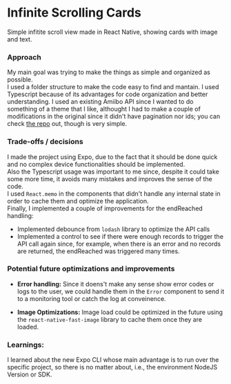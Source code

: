 
# Infinite Scrolling Cards

Simple infitite scroll view made in React Native, showing cards with image and text.

### Approach

 My main goal was trying to make the things as simple and organized as possible. <br/>
 I used a folder structure to make the code easy to find and mantain. I used Typescript because of its advantages for code organization and better understanding.
 I used an existing Amiibo API since I wanted to do something of a theme that I like, althought I had to make a couple of modifications in the original since it didn't have pagination nor ids; you can check [the repo](https://github.com/ElSamplio/my-amiibo-api) out, though is very simple.

### Trade-offs / decisions

I made the project using Expo, due to the fact that it should be done quick and no complex device functionalities should be implemented. <br/>Also the Typescript usage was important to me since, despite it could take some more time, it avoids many mistakes and improves the sense of the code. <br/>I used ```React.memo``` in the components that didn't handle any internal state in order to cache them and optimize the application. <br/>Finally, I implemented a couple of improvements for the endReached handling:<br/>
- Implemented debounce from ```lodash``` library to optimize the API calls
- Implemented a control to see if there were enough records to trigger the API call again since, for example, when there is an error and no records are returned, the endReached was triggered many times.

### Potential future optimizations and improvements

- **Error handling:** Since it doens't make any sense show error codes or logs to the user, we could handle them in the ```Error``` component to send it to a monitoring tool or catch the log at conveinence.

- **Image Optimizations:** Image load could be optimized in the future using the  ```react-native-fast-image``` library to cache them once they are loaded.

### Learnings:

I learned about the new Expo CLI whose main advantage is to run over the specific project, so there is no matter about, i.e., the environment NodeJS Version or SDK.


